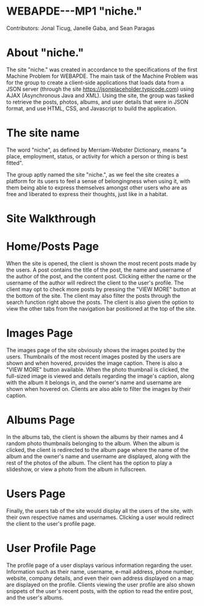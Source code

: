 # WEBAPDE---MP1 "niche."

Contributors: Jonal Ticug, Janelle Gaba, and Sean Paragas

# About "niche."

  The site "niche." was created in accordance to the specifications of the first Machine Problem for WEBAPDE. The main task of the Machine Problem was for the group to create a client-side applications that loads data from a JSON server (through the site https://jsonplaceholder.typicode.com) using AJAX (Asynchronous Java and XML). Using the site, the group was tasked to retrieve the posts, photos, albums, and user details that were in JSON format, and use HTML, CSS, and Javascript to build the application.
  
  
# The site name

  The word "niche", as defined by Merriam-Webster Dictionary, means "a place, employment, status, or activity for which a person or thing is best fitted".
  
  The group aptly named the site "niche.", as we feel the site creates a platform for its users to feel a sense of belongingness when using it, with them being able to express themselves amongst other users who are as free and liberated to express their thoughts, just like in a habitat.
  
  
# Site Walkthrough

# Home/Posts Page
  
When the site is opened, the client is shown the most recent posts made by the users. A post contains the title of the post, the name and username of the author of the post, and the content post. Clicking either the name or the username of the author will redirect the client to the user's profile. The client may opt to check more posts by pressing the "VIEW MORE" button at the bottom of the site. The client may also filter the posts through the search function right above the posts. The client is also given the option to view the other tabs from the navigation bar positioned at the top of the site.
    
# Images Page
  
The images page of the site obviously shows the images posted by the users. Thumbnails of the most recent images posted by the users are shown and when hovered, provides the image caption. There is also a "VIEW MORE" button available. When the photo thumbnail is clicked, the full-sized image is viewed and details regarding the image's caption, along with the album it belongs in, and the owner's name and username are shown when hovered on. Clients are also able to filter the images by their caption. 
    
# Albums Page 
  
In the albums tab, the client is shown the albums by their names and 4 random photo thumbnails belonging to the album. When the album is clicked, the client is redirected to the album page where the name of the album and the owner's name and username are displayed, along with the rest of the photos of the album. The client has the option to play a slideshow, or view a photo from the album in fullscreen.
    
# Users Page 
  
Finally, the users tab of the site would display all the users of the site, with their own respective names and usernames. Clicking a user would redirect the client to the user's profile page.
    
# User Profile Page
  
The profile page of a user displays various information regarding the user. Information such as their name, username, e-mail address, phone number, website, company details, and even their own address displayed on a map are displayed on the profile. Clients viewing the user profile are also shown snippets of the user's recent posts, with the option to read the entire post, and the user's albums.
